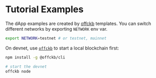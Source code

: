 # Tutorial Examples

The dApp examples are created by [offckb](https://github.com/ckb-devrel/offckb) templates. You can switch different networks by exporting `NETWORK` env var.

```sh
export NETWORK=testnet # or testnet, mainnet
```

On devnet, use [`offckb`](https://github.com/ckb-devrel/offckb) to start a local blockchain first:

```sh
npm install -g @offckb/cli

# start the devnet
offckb node 
```
